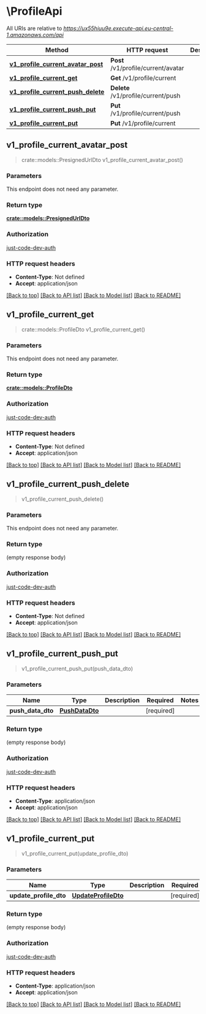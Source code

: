 # \ProfileApi

All URIs are relative to *https://ux55hiuu9e.execute-api.eu-central-1.amazonaws.com/api*

Method | HTTP request | Description
------------- | ------------- | -------------
[**v1_profile_current_avatar_post**](ProfileApi.md#v1_profile_current_avatar_post) | **Post** /v1/profile/current/avatar | 
[**v1_profile_current_get**](ProfileApi.md#v1_profile_current_get) | **Get** /v1/profile/current | 
[**v1_profile_current_push_delete**](ProfileApi.md#v1_profile_current_push_delete) | **Delete** /v1/profile/current/push | 
[**v1_profile_current_push_put**](ProfileApi.md#v1_profile_current_push_put) | **Put** /v1/profile/current/push | 
[**v1_profile_current_put**](ProfileApi.md#v1_profile_current_put) | **Put** /v1/profile/current | 



## v1_profile_current_avatar_post

> crate::models::PresignedUrlDto v1_profile_current_avatar_post()


### Parameters

This endpoint does not need any parameter.

### Return type

[**crate::models::PresignedUrlDto**](PresignedUrlDto.md)

### Authorization

[just-code-dev-auth](../README.md#just-code-dev-auth)

### HTTP request headers

- **Content-Type**: Not defined
- **Accept**: application/json

[[Back to top]](#) [[Back to API list]](../README.md#documentation-for-api-endpoints) [[Back to Model list]](../README.md#documentation-for-models) [[Back to README]](../README.md)


## v1_profile_current_get

> crate::models::ProfileDto v1_profile_current_get()


### Parameters

This endpoint does not need any parameter.

### Return type

[**crate::models::ProfileDto**](ProfileDto.md)

### Authorization

[just-code-dev-auth](../README.md#just-code-dev-auth)

### HTTP request headers

- **Content-Type**: Not defined
- **Accept**: application/json

[[Back to top]](#) [[Back to API list]](../README.md#documentation-for-api-endpoints) [[Back to Model list]](../README.md#documentation-for-models) [[Back to README]](../README.md)


## v1_profile_current_push_delete

> v1_profile_current_push_delete()


### Parameters

This endpoint does not need any parameter.

### Return type

 (empty response body)

### Authorization

[just-code-dev-auth](../README.md#just-code-dev-auth)

### HTTP request headers

- **Content-Type**: Not defined
- **Accept**: application/json

[[Back to top]](#) [[Back to API list]](../README.md#documentation-for-api-endpoints) [[Back to Model list]](../README.md#documentation-for-models) [[Back to README]](../README.md)


## v1_profile_current_push_put

> v1_profile_current_push_put(push_data_dto)


### Parameters


Name | Type | Description  | Required | Notes
------------- | ------------- | ------------- | ------------- | -------------
**push_data_dto** | [**PushDataDto**](PushDataDto.md) |  | [required] |

### Return type

 (empty response body)

### Authorization

[just-code-dev-auth](../README.md#just-code-dev-auth)

### HTTP request headers

- **Content-Type**: application/json
- **Accept**: application/json

[[Back to top]](#) [[Back to API list]](../README.md#documentation-for-api-endpoints) [[Back to Model list]](../README.md#documentation-for-models) [[Back to README]](../README.md)


## v1_profile_current_put

> v1_profile_current_put(update_profile_dto)


### Parameters


Name | Type | Description  | Required | Notes
------------- | ------------- | ------------- | ------------- | -------------
**update_profile_dto** | [**UpdateProfileDto**](UpdateProfileDto.md) |  | [required] |

### Return type

 (empty response body)

### Authorization

[just-code-dev-auth](../README.md#just-code-dev-auth)

### HTTP request headers

- **Content-Type**: application/json
- **Accept**: application/json

[[Back to top]](#) [[Back to API list]](../README.md#documentation-for-api-endpoints) [[Back to Model list]](../README.md#documentation-for-models) [[Back to README]](../README.md)

